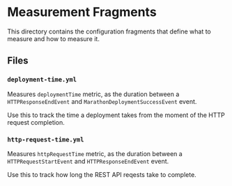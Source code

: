 # Measurement Fragments

This directory contains the configuration fragments that define what to measure and how to measure it.

## Files

### `deployment-time.yml`

Measures `deploymentTime` metric, as the duration between a `HTTPResponseEndEvent` and `MarathonDeploymentSuccessEvent` event.

Use this to track the time a deployment takes from the moment of the HTTP request completion.

### `http-request-time.yml`

Measures `httpRequestTime` metric, as the duration between a `HTTPRequestStartEvent` and `HTTPResponseEndEvent` event.

Use this to track how long the REST API reqests take to complete.
